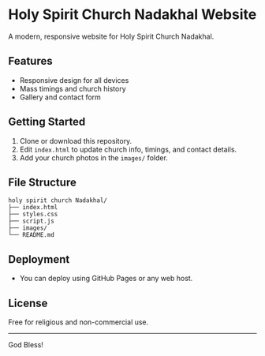 # Holy Spirit Church Nadakhal Website

A modern, responsive website for Holy Spirit Church Nadakhal.

## Features

- Responsive design for all devices
- Mass timings and church history
- Gallery and contact form

## Getting Started

1. Clone or download this repository.
2. Edit `index.html` to update church info, timings, and contact details.
3. Add your church photos in the `images/` folder.

## File Structure

```
holy spirit church Nadakhal/
├── index.html
├── styles.css
├── script.js
├── images/
└── README.md
```

## Deployment

- You can deploy using GitHub Pages or any web host.

## License

Free for religious and non-commercial use.

---

God Bless!
